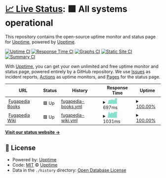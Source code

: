 # [📈 Live Status](https://status.fugapedia.xyz): <!--live status--> **🟩 All systems operational**

This repository contains the open-source uptime monitor and status page for [Upptime](https://upptime.js.org), powered by [Upptime](https://github.com/upptime/upptime).

[![Uptime CI](https://github.com/yarichltd/fugapediastatus/workflows/Uptime%20CI/badge.svg)](https://github.com/upptime/upptime/actions?query=workflow%3A%22Uptime+CI%22)
[![Response Time CI](https://github.com/yarichltd/fugapediastatus/workflows/Response%20Time%20CI/badge.svg)](https://github.com/upptime/upptime/actions?query=workflow%3A%22Response+Time+CI%22)
[![Graphs CI](https://github.com/yarichltd/fugapediastatus/workflows/Graphs%20CI/badge.svg)](https://github.com/upptime/upptime/actions?query=workflow%3A%22Graphs+CI%22)
[![Static Site CI](https://github.com/yarichltd/fugapediastatus/workflows/Static%20Site%20CI/badge.svg)](https://github.com/upptime/upptime/actions?query=workflow%3A%22Static+Site+CI%22)
[![Summary CI](https://github.com/yarichltd/fugapediastatus/workflows/Summary%20CI/badge.svg)](https://github.com/upptime/upptime/actions?query=workflow%3A%22Summary+CI%22)

With [Upptime](https://upptime.js.org), you can get your own unlimited and free uptime monitor and status page, powered entirely by a GitHub repository. We use [Issues](https://github.com/upptime/upptime/issues) as incident reports, [Actions](https://github.com/upptime/upptime/actions) as uptime monitors, and [Pages](https://status.fugapedia.xyz) for the status page.

<!--start: status pages-->
<!-- This summary is generated by Upptime (https://github.com/upptime/upptime) -->
<!-- Do not edit this manually, your changes will be overwritten -->
<!-- prettier-ignore -->
| URL | Status | History | Response Time | Uptime |
| --- | ------ | ------- | ------------- | ------ |
| <img alt="" src="https://fugapedia.xyz/favicon.ico" height="13"> [Fugapedia Books](https://fugapedia.xyz) | 🟩 Up | [fugapedia-books.yml](https://github.com/YarichLTD/fugapediastatus/commits/HEAD/history/fugapedia-books.yml) | <details><summary><img alt="Response time graph" src="./graphs/fugapedia-books/response-time-week.png" height="20"> 697ms</summary><br><a href="https://yarichltd.github.io/fugapediastatus/history/fugapedia-books"><img alt="Response time 926" src="https://img.shields.io/endpoint?url=https%3A%2F%2Fraw.githubusercontent.com%2FYarichLTD%2Ffugapediastatus%2FHEAD%2Fapi%2Ffugapedia-books%2Fresponse-time.json"></a><br><a href="https://yarichltd.github.io/fugapediastatus/history/fugapedia-books"><img alt="24-hour response time 839" src="https://img.shields.io/endpoint?url=https%3A%2F%2Fraw.githubusercontent.com%2FYarichLTD%2Ffugapediastatus%2FHEAD%2Fapi%2Ffugapedia-books%2Fresponse-time-day.json"></a><br><a href="https://yarichltd.github.io/fugapediastatus/history/fugapedia-books"><img alt="7-day response time 697" src="https://img.shields.io/endpoint?url=https%3A%2F%2Fraw.githubusercontent.com%2FYarichLTD%2Ffugapediastatus%2FHEAD%2Fapi%2Ffugapedia-books%2Fresponse-time-week.json"></a><br><a href="https://yarichltd.github.io/fugapediastatus/history/fugapedia-books"><img alt="30-day response time 878" src="https://img.shields.io/endpoint?url=https%3A%2F%2Fraw.githubusercontent.com%2FYarichLTD%2Ffugapediastatus%2FHEAD%2Fapi%2Ffugapedia-books%2Fresponse-time-month.json"></a><br><a href="https://yarichltd.github.io/fugapediastatus/history/fugapedia-books"><img alt="1-year response time 926" src="https://img.shields.io/endpoint?url=https%3A%2F%2Fraw.githubusercontent.com%2FYarichLTD%2Ffugapediastatus%2FHEAD%2Fapi%2Ffugapedia-books%2Fresponse-time-year.json"></a></details> | <details><summary><a href="https://yarichltd.github.io/fugapediastatus/history/fugapedia-books">100.00%</a></summary><a href="https://yarichltd.github.io/fugapediastatus/history/fugapedia-books"><img alt="All-time uptime 100.00%" src="https://img.shields.io/endpoint?url=https%3A%2F%2Fraw.githubusercontent.com%2FYarichLTD%2Ffugapediastatus%2FHEAD%2Fapi%2Ffugapedia-books%2Fuptime.json"></a><br><a href="https://yarichltd.github.io/fugapediastatus/history/fugapedia-books"><img alt="24-hour uptime 100.00%" src="https://img.shields.io/endpoint?url=https%3A%2F%2Fraw.githubusercontent.com%2FYarichLTD%2Ffugapediastatus%2FHEAD%2Fapi%2Ffugapedia-books%2Fuptime-day.json"></a><br><a href="https://yarichltd.github.io/fugapediastatus/history/fugapedia-books"><img alt="7-day uptime 100.00%" src="https://img.shields.io/endpoint?url=https%3A%2F%2Fraw.githubusercontent.com%2FYarichLTD%2Ffugapediastatus%2FHEAD%2Fapi%2Ffugapedia-books%2Fuptime-week.json"></a><br><a href="https://yarichltd.github.io/fugapediastatus/history/fugapedia-books"><img alt="30-day uptime 100.00%" src="https://img.shields.io/endpoint?url=https%3A%2F%2Fraw.githubusercontent.com%2FYarichLTD%2Ffugapediastatus%2FHEAD%2Fapi%2Ffugapedia-books%2Fuptime-month.json"></a><br><a href="https://yarichltd.github.io/fugapediastatus/history/fugapedia-books"><img alt="1-year uptime 100.00%" src="https://img.shields.io/endpoint?url=https%3A%2F%2Fraw.githubusercontent.com%2FYarichLTD%2Ffugapediastatus%2FHEAD%2Fapi%2Ffugapedia-books%2Fuptime-year.json"></a></details>
| <img alt="" src="https://favicons.githubusercontent.com/wiki.fugapedia.xyz" height="13"> [Fugapedia Wiki](https://wiki.fugapedia.xyz) | 🟩 Up | [fugapedia-wiki.yml](https://github.com/YarichLTD/fugapediastatus/commits/HEAD/history/fugapedia-wiki.yml) | <details><summary><img alt="Response time graph" src="./graphs/fugapedia-wiki/response-time-week.png" height="20"> 1031ms</summary><br><a href="https://yarichltd.github.io/fugapediastatus/history/fugapedia-wiki"><img alt="Response time 1178" src="https://img.shields.io/endpoint?url=https%3A%2F%2Fraw.githubusercontent.com%2FYarichLTD%2Ffugapediastatus%2FHEAD%2Fapi%2Ffugapedia-wiki%2Fresponse-time.json"></a><br><a href="https://yarichltd.github.io/fugapediastatus/history/fugapedia-wiki"><img alt="24-hour response time 1197" src="https://img.shields.io/endpoint?url=https%3A%2F%2Fraw.githubusercontent.com%2FYarichLTD%2Ffugapediastatus%2FHEAD%2Fapi%2Ffugapedia-wiki%2Fresponse-time-day.json"></a><br><a href="https://yarichltd.github.io/fugapediastatus/history/fugapedia-wiki"><img alt="7-day response time 1031" src="https://img.shields.io/endpoint?url=https%3A%2F%2Fraw.githubusercontent.com%2FYarichLTD%2Ffugapediastatus%2FHEAD%2Fapi%2Ffugapedia-wiki%2Fresponse-time-week.json"></a><br><a href="https://yarichltd.github.io/fugapediastatus/history/fugapedia-wiki"><img alt="30-day response time 1115" src="https://img.shields.io/endpoint?url=https%3A%2F%2Fraw.githubusercontent.com%2FYarichLTD%2Ffugapediastatus%2FHEAD%2Fapi%2Ffugapedia-wiki%2Fresponse-time-month.json"></a><br><a href="https://yarichltd.github.io/fugapediastatus/history/fugapedia-wiki"><img alt="1-year response time 1178" src="https://img.shields.io/endpoint?url=https%3A%2F%2Fraw.githubusercontent.com%2FYarichLTD%2Ffugapediastatus%2FHEAD%2Fapi%2Ffugapedia-wiki%2Fresponse-time-year.json"></a></details> | <details><summary><a href="https://yarichltd.github.io/fugapediastatus/history/fugapedia-wiki">100.00%</a></summary><a href="https://yarichltd.github.io/fugapediastatus/history/fugapedia-wiki"><img alt="All-time uptime 100.00%" src="https://img.shields.io/endpoint?url=https%3A%2F%2Fraw.githubusercontent.com%2FYarichLTD%2Ffugapediastatus%2FHEAD%2Fapi%2Ffugapedia-wiki%2Fuptime.json"></a><br><a href="https://yarichltd.github.io/fugapediastatus/history/fugapedia-wiki"><img alt="24-hour uptime 100.00%" src="https://img.shields.io/endpoint?url=https%3A%2F%2Fraw.githubusercontent.com%2FYarichLTD%2Ffugapediastatus%2FHEAD%2Fapi%2Ffugapedia-wiki%2Fuptime-day.json"></a><br><a href="https://yarichltd.github.io/fugapediastatus/history/fugapedia-wiki"><img alt="7-day uptime 100.00%" src="https://img.shields.io/endpoint?url=https%3A%2F%2Fraw.githubusercontent.com%2FYarichLTD%2Ffugapediastatus%2FHEAD%2Fapi%2Ffugapedia-wiki%2Fuptime-week.json"></a><br><a href="https://yarichltd.github.io/fugapediastatus/history/fugapedia-wiki"><img alt="30-day uptime 100.00%" src="https://img.shields.io/endpoint?url=https%3A%2F%2Fraw.githubusercontent.com%2FYarichLTD%2Ffugapediastatus%2FHEAD%2Fapi%2Ffugapedia-wiki%2Fuptime-month.json"></a><br><a href="https://yarichltd.github.io/fugapediastatus/history/fugapedia-wiki"><img alt="1-year uptime 100.00%" src="https://img.shields.io/endpoint?url=https%3A%2F%2Fraw.githubusercontent.com%2FYarichLTD%2Ffugapediastatus%2FHEAD%2Fapi%2Ffugapedia-wiki%2Fuptime-year.json"></a></details>

<!--end: status pages-->

[**Visit our status website →**](https://status.fugapedia.xyz)

## 📄 License

- Powered by: [Upptime](https://github.com/upptime/upptime)
- Code: [MIT](./LICENSE) © [Upptime](https://upptime.js.org)
- Data in the `./history` directory: [Open Database License](https://opendatacommons.org/licenses/odbl/1-0/)
